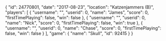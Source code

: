 {
  "id": 24770801,
  "date": "2017-08-23",
  "location": "Katzenjammers (B)",
  "players": [
    {
      "username": "",
      "userid": 0,
      "name": "James",
      "score": 0,
      "firstTimePlaying": false,
      "win": false
    },
    {
      "username": "",
      "userid": 0,
      "name": "Nick",
      "score": 0,
      "firstTimePlaying": false,
      "win": true
    },
    {
      "username": "",
      "userid": 0,
      "name": "Chase",
      "score": 0,
      "firstTimePlaying": false,
      "win": false
    }
  ],
  "game": {
    "name": "Skull",
    "id": 92415
  }
}
